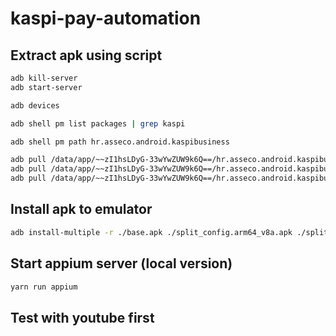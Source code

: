 # kaspi-pay-automation

## Extract apk using script
```bash
adb kill-server
adb start-server

adb devices

adb shell pm list packages | grep kaspi  

adb shell pm path hr.asseco.android.kaspibusiness

adb pull /data/app/~~zI1hsLDyG-33wYwZUW9k6Q==/hr.asseco.android.kaspibusiness-jCAdMl6jJ3--VaWKWL0Keg==/base.apk
adb pull /data/app/~~zI1hsLDyG-33wYwZUW9k6Q==/hr.asseco.android.kaspibusiness-jCAdMl6jJ3--VaWKWL0Keg==/split_config.arm64_v8a.apk
adb pull /data/app/~~zI1hsLDyG-33wYwZUW9k6Q==/hr.asseco.android.kaspibusiness-jCAdMl6jJ3--VaWKWL0Keg==/split_config.xhdpi.apk
```

## Install apk to emulator
```bash
adb install-multiple -r ./base.apk ./split_config.arm64_v8a.apk ./split_config.xhdpi.apk
```

## Start appium server (local version)
```sh
yarn run appium
```

## Test with youtube first

